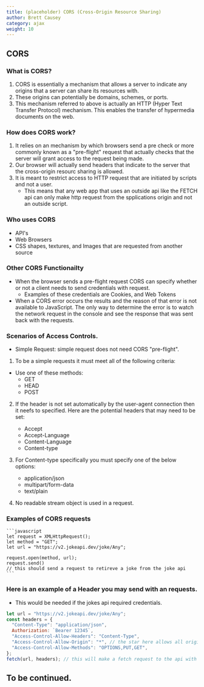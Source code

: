 ```yaml
---
title: (placeholder) CORS (Cross-Origin Resource Sharing)
author: Brett Causey
category: ajax
weight: 10
---
```


## CORS

### What is CORS?

1. CORS is essentially a mechanism that allows a server to indicate any origins that a server can share its resources with.
2. These origins can potentially be domains, schemes, or ports.
3. This mechanism referred to above is actually an HTTP (Hyper Text Transfer Protocol) mechanism. This enables the transfer of hypermedia documents on the web.

### How does CORS work?

1. It relies on an mechanism by which browsers send a pre check or more commonly known as a "pre-flight" request that actually checks that the server will grant access to the request being made.
2. Our browser will actually send headers that indicate to the server that the cross-origin resourc sharing is allowed.
3. It is meant to restrict access to HTTP request that are initiated by scripts and not a user.
   - This means that any web app that uses an outside api like the FETCH api can only make http request from the spplications origin and not an outside script.

### Who uses CORS

- API's
- Web Browsers
- CSS shapes, textures, and Images that are requested from another source

### Other CORS Functionailty

- When the browser sends a pre-flight request CORS can specify whether or not a client needs to send credentials with request.
  - Examples of these credentials are Cookies, and Web Tokens
- When a CORS error occurs the results and the reason of that error is not available to JavaScript. The only way to determine the error is to watch the network request in the console and see the response that was sent back with the requests.

### Scenarios of Access Controls.

- Simple Request: simple request does not need CORS "pre-flight".

1. To be a simple requests it must meet all of the following criteria:

- Use one of these methods:
  - GET
  - HEAD
  - POST

2. If the header is not set automatically by the user-agent connection then it neefs to specified. Here are the potential headers that may need to be set:
   - Accept
   - Accept-Language
   - Content-Language
   - Content-type
3. For Content-type specifically you must specify one of the below options:

   - application/json
   - multipart/form-data
   - text/plain

4. No readable stream object is used in a request.

### Examples of CORS requests

    ```javascript
    let request = XMLHttpRequest();
    let method = "GET";
    let url = "https://v2.jokeapi.dev/joke/Any";

    request.open(method, url);
    request.send()
    // this should send a request to retireve a joke from the joke api
    ```

### Here is an example of a Header you may send with an requests.

- This would be needed if the jokes api required credentials.

```javascript
let url = "https://v2.jokeapi.dev/joke/Any";
const headers = {
  "Content-Type": "application/json",
  Authorization: `Bearer 12345`,
  "Access-Control-Allow-Headers": "Content-Type",
  "Access-Control-Allow-Origin": "*", // the star here allows all origins for a CORS Request
  "Access-Control-Allow-Methods": "OPTIONS,PUT,GET",
};
fetch(url, headers); // this will make a fetch request to the api with the specified url and the specific headers.
```

## To be continued.
